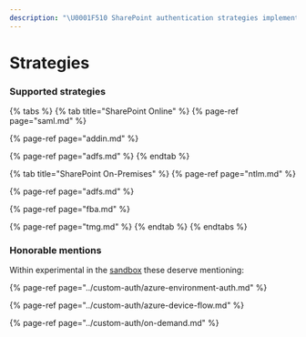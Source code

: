 ```yaml
---
description: "\U0001F510 SharePoint authentication strategies implemented in Gosip"
---
```


# Strategies

### Supported strategies

{% tabs %}
{% tab title="SharePoint Online" %}
{% page-ref page="saml.md" %}

{% page-ref page="addin.md" %}

{% page-ref page="adfs.md" %}
{% endtab %}

{% tab title="SharePoint On-Premises" %}
{% page-ref page="ntlm.md" %}

{% page-ref page="adfs.md" %}

{% page-ref page="fba.md" %}

{% page-ref page="tmg.md" %}
{% endtab %}
{% endtabs %}

### Honorable mentions

Within experimental in the [sandbox](https://github.com/koltyakov/gosip-sandbox/tree/master/strategies) these deserve mentioning:

{% page-ref page="../custom-auth/azure-environment-auth.md" %}

{% page-ref page="../custom-auth/azure-device-flow.md" %}

{% page-ref page="../custom-auth/on-demand.md" %}




